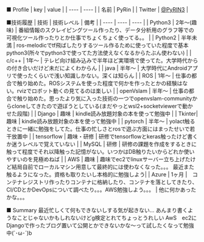■ Profile
|  key  |  value  |
| ---- | ---- |
|  名前  |  PyRin  |
|  Twitter  |  [@PyRIN3](https://twitter.com/PyRIN3)  |

■技術履歴
| 技術 | 技術レベル | 備考 |
| ---- | ---- | ---- |
| Python3 | 2年～(趣味) | 番組情報のスクレイピングツール作ったり、データ分析用のグラフ等での可視化ツール作ったりとか仕事でちょくちょく使ってる。。 |
| Python2 | 半年未満 | ros-melodicでtf飛ばしたりするツール作るために使っていた程度で基本python3(所々でpython3で使ってた方法使えなくなるからたぶん使わない) |
| c/c++ | 1年～ | テレビ向け組み込みで半年ほど実環境で使ってた。大学時代からの付き合いだけど未だによくわからん |
| java | 半年～ | 大学時代にAndroidアプリで使ったくらいで浅い知識しかない。深くは知らん |
| ROS | 1年～ | 仕事の都合で触り始めた。ROSシステムを使った程度で何かを作ったとかの経験はない。rvizでロボット動くの見てるのは楽しい |
| openVslam | 半年～ | 仕事の都合で触り始めた。思ったより気に入った技術の一つでopenvslam-communityからcloneしてきたので遊ぼうとしている(まだやっとwsl2+socketviewerで動かせた段階) |
| Django | 趣味 | kindle読み放題対象の本を使って勉強中 |
| Tkinter| 趣味 | kindle読み放題対象の本を使って勉強中 |
| pytorch | 半年～ | yolact触るときに一緒に勉強をしてた。仕事の忙しさとrosで遊ぶ方面にはまったせいで若干放置中 |
| tensorflow | 趣味・研修 | 研修でtensorflowとkeras触ったけど書くか迷うレベルで覚えていない |
| MySQL | 研修 | 研修の課題を作成をするときに触って程度でそれ以降触った記憶がない。いつかはDB触りたいからどれか使いやすいのを見極めねば |
| AWS | 趣味 | 趣味でec2でlinuxサーバー立ち上げたけど結局自前でローカルマシン用意して最終的には使わなくなった。。。 最近また触るようになった。資格も取りたいし本格的に勉強しよう|
| Azure | 1ヶ月 |　コンテナレジストリ作ったりコンテナに格納したり、コンテナを落としてきたり、CI/CDとかDevOpsについて調べたり。。。AWS勉強しよう。。。 | 
他に何かあったかな。。。  

■ Summary
最近忙しくて何もできないしする気が起きない…
あんまり書くようなことじゃないかもしれないけどg検定とれてちょっとうれしい
AwS　ec2にDjangoで作ったブログ置いて公開とかできないかな～って試したくなって勉強中(`･ω･´)b
